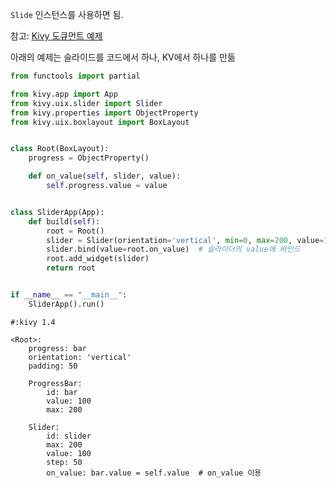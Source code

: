 
`Slide` 인스턴스를 사용하면 됨.

참고: [Kivy 도큐먼트 예제](http://kivy.org/docs/api-kivy.uix.slider.html?highlight=slider#kivy.uix.slider)

아래의 예제는 슬라이드를 코드에서 하나, KV에서 하나를 만듦

```python
from functools import partial

from kivy.app import App
from kivy.uix.slider import Slider
from kivy.properties import ObjectProperty
from kivy.uix.boxlayout import BoxLayout


class Root(BoxLayout):
    progress = ObjectProperty()

    def on_value(self, slider, value):
        self.progress.value = value


class SliderApp(App):
    def build(self):
        root = Root()
        slider = Slider(orientation='vertical', min=0, max=200, value=100)
        slider.bind(value=root.on_value)  # 슬라이더의 value에 바인드
        root.add_widget(slider)
        return root


if __name__ == "__main__":
    SliderApp().run()
```

```
#:kivy 1.4

<Root>:
    progress: bar
    orientation: 'vertical'
    padding: 50

    ProgressBar:
        id: bar
        value: 100
        max: 200

    Slider:
        id: slider
        max: 200
        value: 100
        step: 50
        on_value: bar.value = self.value  # on_value 이용
```
